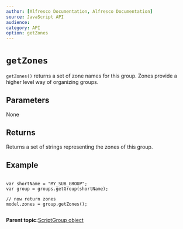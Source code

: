 ```yaml
---
author: [Alfresco Documentation, Alfresco Documentation]
source: JavaScript API
audience: 
category: API
option: getZones
---
```


# `getZones`

`getZones()` returns a set of zone names for this group. Zones provide a higher level way of organizing groups.

## Parameters

None

## Returns

Returns a set of strings representing the zones of this group.

## Example

```

var shortName = "MY_SUB_GROUP";
var group = groups.getGroup(shortName);

// now return zones
model.zones = group.getZones();
      
```

**Parent topic:**[ScriptGroup object](../references/API-JS-ScriptGroup.md)

